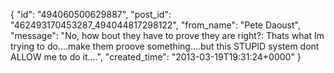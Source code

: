  {
   "id": "494060500629887",
   "post_id": "462493170453287_494044817298122",
   "from_name": "Pete Daoust",
   "message": "No, how bout they have to prove they are right?: Thats what Im trying to do....make them proove something....but this STUPID system dont ALLOW me to do it....",
   "created_time": "2013-03-19T19:31:24+0000"
 }
